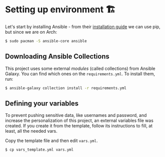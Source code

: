 # Setting up environment 🏗️

Let's start by installing Ansible - from their [installation guide](https://docs.ansible.com/ansible/latest/installation_guide/intro_installation.html#pip-install) we can use pip, but since we are on Arch:

```bash
$ sudo pacman -S ansible-core ansible
```

## Downloading Ansible Collections

This project uses some external _modules_ (called collections) from Ansible Galaxy. You can find which ones on the `requirements.yml`. To install them, run:

```bash
$ ansible-galaxy collection install -r requirements.yml
```

## Defining your variables

To prevent pushing sensitive data, like usernames and password, and increase the personalization of this project, an external variables file was created. If you create it from the template, follow its instructions to fill, at least, all the needed vars.

Copy the template file and then edit `vars.yml`. 

```bash
$ cp vars_template.yml vars.yml
```
